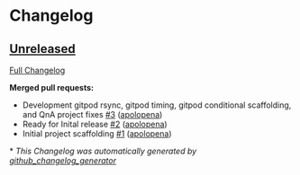 # Changelog

## [Unreleased](https://github.com/apolopena/q-and-a-challenge/tree/HEAD)

[Full Changelog](https://github.com/apolopena/q-and-a-challenge/compare/6a3f02ea772e4a66a2968e5e19dc3fde50e709c7...HEAD)

**Merged pull requests:**

- Development gitpod rsync, gitpod timing, gitpod conditional scaffolding, and QnA project fixes [\#3](https://github.com/apolopena/q-and-a-challenge/pull/3) ([apolopena](https://github.com/apolopena))
- Ready for Inital release [\#2](https://github.com/apolopena/q-and-a-challenge/pull/2) ([apolopena](https://github.com/apolopena))
- Initial project scaffolding [\#1](https://github.com/apolopena/q-and-a-challenge/pull/1) ([apolopena](https://github.com/apolopena))



\* *This Changelog was automatically generated by [github_changelog_generator](https://github.com/github-changelog-generator/github-changelog-generator)*
